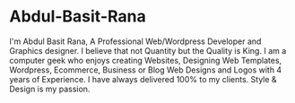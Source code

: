 # Abdul-Basit-Rana
I'm Abdul Basit Rana, A Professional Web/Wordpress Developer and Graphics designer. I believe that not Quantity but the Quality is King. I am a computer geek who enjoys creating  Websites, Designing Web Templates, Wordpress, Ecommerce, Business or Blog Web Designs and Logos with 4 years of Experience. I have always delivered 100% to my clients. Style &amp; Design is my passion.
